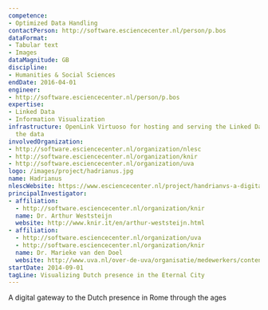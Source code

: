 ```yaml
---
competence:
- Optimized Data Handling
contactPerson: http://software.esciencecenter.nl/person/p.bos
dataFormat:
- Tabular text
- Images
dataMagnitude: GB
discipline:
- Humanities & Social Sciences
endDate: 2016-04-01
engineer:
- http://software.esciencecenter.nl/person/p.bos
expertise:
- Linked Data
- Information Visualization
infrastructure: OpenLink Virtuoso for hosting and serving the Linked Data view on
  the data
involvedOrganization:
- http://software.esciencecenter.nl/organization/nlesc
- http://software.esciencecenter.nl/organization/knir
- http://software.esciencecenter.nl/organization/uva
logo: /images/project/hadrianus.jpg
name: Hadrianus
nlescWebsite: https://www.esciencecenter.nl/project/handrianvs-a-digital-gateway-to-the-dutch-presence-in-rome-through-the-ages
principalInvestigator:
- affiliation:
  - http://software.esciencecenter.nl/organization/knir
  name: Dr. Arthur Weststeijn
  website: http://www.knir.it/en/arthur-weststeijn.html
- affiliation:
  - http://software.esciencecenter.nl/organization/uva
  - http://software.esciencecenter.nl/organization/knir
  name: Dr. Marieke van den Doel
  website: http://www.uva.nl/over-de-uva/organisatie/medewerkers/content/d/o/m.j.e.vandendoel/m.j.e.vandendoel.html
startDate: 2014-09-01
tagLine: Visualizing Dutch presence in the Eternal City
---
```

A digital gateway to the Dutch presence in Rome through the ages
